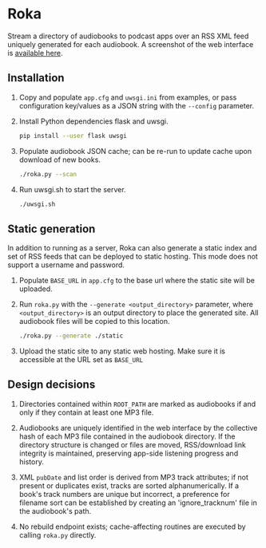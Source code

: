 # Roka

Stream a directory of audiobooks to podcast apps over an RSS XML feed uniquely
generated for each audiobook. A screenshot of the web interface is 
[available here](screenshots/web.png).

## Installation

1. Copy and populate `app.cfg` and `uwsgi.ini` from examples, or pass
   configuration key/values as a JSON string with the `--config` parameter.

2. Install Python dependencies flask and uwsgi.

    ```bash
    pip install --user flask uwsgi
    ```

3. Populate audiobook JSON cache; can be re-run to update cache upon download of
   new books.

    ```bash
    ./roka.py --scan
    ```

4. Run uwsgi.sh to start the server.

    ```bash
    ./uwsgi.sh
    ```

## Static generation

In addition to running as a server, Roka can also generate a static index and
set of RSS feeds that can be deployed to static hosting. This mode does not
support a username and password.

1. Populate `BASE_URL` in `app.cfg` to the base url where the static site will
   be uploaded.

2. Run `roka.py` with the `--generate <output_directory>` parameter, where
   `<output_directory>` is an output directory to place the generated site. All
   audiobook files will be copied to this location.

   ```bash
   ./roka.py --generate ./static
   ```

3. Upload the static site to any static web hosting. Make sure it is accessible
   at the URL set as `BASE_URL`

## Design decisions

1. Directories contained within `ROOT_PATH` are marked as audiobooks if and only
   if they contain at least one MP3 file.

2. Audiobooks are uniquely identified in the web interface by the collective
   hash of each MP3 file contained in the audiobook directory. If the directory
   structure is changed or files are moved, RSS/download link integrity is
   maintained, preserving app-side listening progress and history.

3. XML `pubDate` and list order is derived from MP3 track attributes; if not
   present or duplicates exist, tracks are sorted alphanumerically. If a book's
   track numbers are unique but incorrect, a preference for filename sort can be
   established by creating an 'ignore_tracknum' file in the audiobook's path.

4. No rebuild endpoint exists; cache-affecting routines are executed by calling
   `roka.py` directly.
